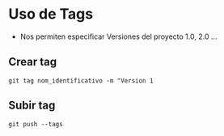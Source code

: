 # Uso de Tags
- Nos permiten especificar Versiones del proyecto 1.0, 2.0 ...

## Crear tag
`git tag nom_identificativo -m "Version 1` 

## Subir tag
`git push --tags`